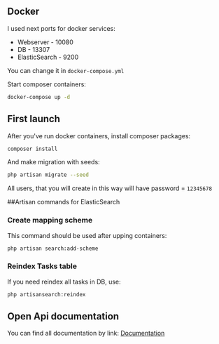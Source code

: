 ## Docker
I used next ports for docker services:

- Webserver - 10080
- DB - 13307
- ElasticSearch - 9200

You can change it in `docker-compose.yml`

Start composer containers:
```bash
docker-compose up -d
```

## First launch
After you've run docker containers, install composer packages:
```bash
composer install
```

And make migration with seeds:
```bash
php artisan migrate --seed
```

All users, that you will create in this way will have password = `12345678`

##Artisan commands for ElasticSearch 

### Create mapping scheme
This command should be used after upping containers:
```bash
php artisan search:add-scheme
```

### Reindex Tasks table
If you need reindex all tasks in DB, use:
```bash
php artisansearch:reindex
```

## Open Api documentation
You can find all documentation by link:
[Documentation](https://app.swaggerhub.com/apis/MAXRADJIAZP/drum-n_code_test/1.0.0)
